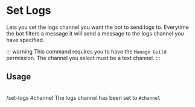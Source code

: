 # Set Logs

Lets you set the logs channel you want the bot to send logs to.
Everytime the bot filters a message it will send a message to the logs channel you have specified.

::: warning
This command requires you to have the `Manage Guild` permission.
The channel you select must be a text channel.
:::

## Usage
<br />
<DiscordMessages>
	<DiscordMessage profile="user">
		/set-logs #channel
	</DiscordMessage>
	<DiscordMessage profile="bot">
		The logs channel has been set to <code class="discord-message-inline-code">#channel</code>
	</DiscordMessage>
</DiscordMessages>